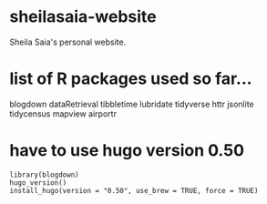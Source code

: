 # sheilasaia-website #
Sheila Saia's personal website.

# list of R packages used so far...
blogdown
dataRetrieval
tibbletime
lubridate
tidyverse
httr
jsonlite
tidycensus
mapview
airportr

# have to use hugo version 0.50
```
library(blogdown)
hugo_version()
install_hugo(version = "0.50", use_brew = TRUE, force = TRUE)
```